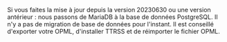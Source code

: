 Si vous faites la mise à jour depuis la version 20230630 ou une version antérieur : nous passons de MariaDB à la base de données PostgreSQL. Il n'y a pas de migration de base de données pour l'instant. Il est conseillé d'exporter votre OPML, d'installer TTRSS et de réimporter le fichier OPML.
